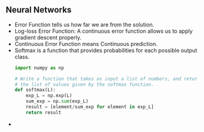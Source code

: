 ## Neural Networks
- Error Function tells us how far we are from the solution.
- Log-loss Error Function: A continuous error function allows us to apply gradient descent properly.
- Continuous Error Function means Continuous prediction.
- Softmax is a function that provides probabilities for each possible output class.
  ```python
  import numpy as np

  # Write a function that takes as input a list of numbers, and returns
  # the list of values given by the softmax function.
  def softmax(L):
      exp_L = np.exp(L)
      sum_exp = np.sum(exp_L)
      result = [element/sum_exp for element in exp_L]
      return result
  ```
- 
